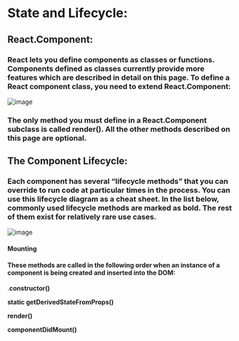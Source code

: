# State and Lifecycle:
## React.Component:
### React lets you define components as classes or functions. Components defined as classes currently provide more features which are described in detail on this page. To define a React component class, you need to extend React.Component:
![image](https://user-images.githubusercontent.com/79833733/116012896-fb07c500-a635-11eb-9375-c5446ff48357.png)
### The only method you must define in a React.Component subclass is called render(). All the other methods described on this page are optional.

## The Component Lifecycle:
### Each component has several “lifecycle methods” that you can override to run code at particular times in the process. You can use this lifecycle diagram as a cheat sheet. In the list below, commonly used lifecycle methods are marked as bold. The rest of them exist for relatively rare use cases.

![image](https://user-images.githubusercontent.com/79833733/116013085-ebd54700-a636-11eb-8c56-1e593462b74f.png)
#### Mounting
#### These methods are called in the following order when an instance of a component is being created and inserted into the DOM:

.**constructor()**

**static getDerivedStateFromProps()**

**render()**

**componentDidMount()**
